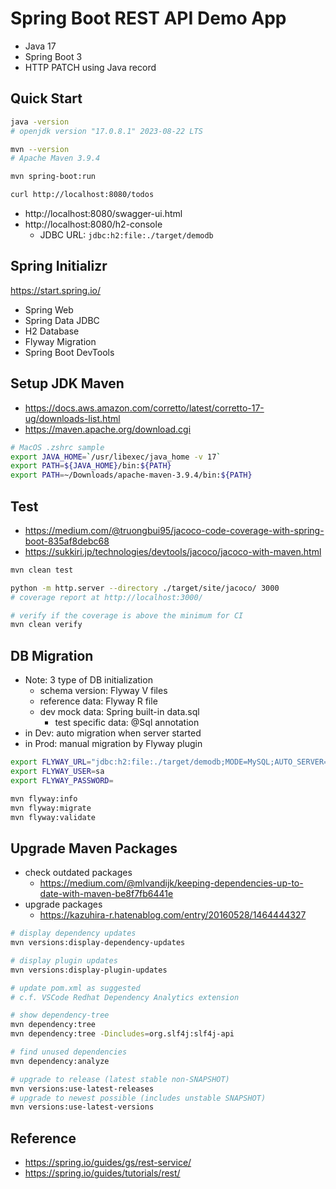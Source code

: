 # Spring Boot REST API Demo App

* Java 17
* Spring Boot 3
* HTTP PATCH using Java record

## Quick Start

```bash
java -version
# openjdk version "17.0.8.1" 2023-08-22 LTS

mvn --version
# Apache Maven 3.9.4

mvn spring-boot:run

curl http://localhost:8080/todos
```

* http://localhost:8080/swagger-ui.html
* http://localhost:8080/h2-console
  - JDBC URL: `jdbc:h2:file:./target/demodb`

## Spring Initializr

https://start.spring.io/

* Spring Web
* Spring Data JDBC
* H2 Database
* Flyway Migration
* Spring Boot DevTools

## Setup JDK Maven

* https://docs.aws.amazon.com/corretto/latest/corretto-17-ug/downloads-list.html
* https://maven.apache.org/download.cgi

```zsh
# MacOS .zshrc sample
export JAVA_HOME=`/usr/libexec/java_home -v 17`
export PATH=${JAVA_HOME}/bin:${PATH}
export PATH=~/Downloads/apache-maven-3.9.4/bin:${PATH}
```

## Test

* https://medium.com/@truongbui95/jacoco-code-coverage-with-spring-boot-835af8debc68
* https://sukkiri.jp/technologies/devtools/jacoco/jacoco-with-maven.html

```bash
mvn clean test

python -m http.server --directory ./target/site/jacoco/ 3000
# coverage report at http://localhost:3000/

# verify if the coverage is above the minimum for CI
mvn clean verify
```

## DB Migration

* Note: 3 type of DB initialization
  - schema version: Flyway V files
  - reference data: Flyway R file
  - dev mock data: Spring built-in data.sql
    - test specific data: @Sql annotation
* in Dev: auto migration when server started
* in Prod: manual migration by Flyway plugin

```bash
export FLYWAY_URL="jdbc:h2:file:./target/demodb;MODE=MySQL;AUTO_SERVER=TRUE"
export FLYWAY_USER=sa
export FLYWAY_PASSWORD=

mvn flyway:info
mvn flyway:migrate
mvn flyway:validate
```

## Upgrade Maven Packages

* check outdated packages
  - https://medium.com/@mlvandijk/keeping-dependencies-up-to-date-with-maven-be8f7fb6441e
* upgrade packages
  - https://kazuhira-r.hatenablog.com/entry/20160528/1464444327

```bash
# display dependency updates
mvn versions:display-dependency-updates

# display plugin updates
mvn versions:display-plugin-updates

# update pom.xml as suggested
# c.f. VSCode Redhat Dependency Analytics extension

# show dependency-tree
mvn dependency:tree
mvn dependency:tree -Dincludes=org.slf4j:slf4j-api

# find unused dependencies
mvn dependency:analyze

# upgrade to release (latest stable non-SNAPSHOT)
mvn versions:use-latest-releases
# upgrade to newest possible (includes unstable SNAPSHOT)
mvn versions:use-latest-versions
```

## Reference

* https://spring.io/guides/gs/rest-service/
* https://spring.io/guides/tutorials/rest/
